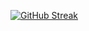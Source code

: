 [![GitHub Streak](https://github-readme-streak-stats.herokuapp.com/?user=imgouravnagpal)](https://git.io/streak-stats)
